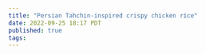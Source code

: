 ```yaml
---
title: "Persian Tahchin-inspired crispy chicken rice"
date: 2022-09-25 18:17 PDT
published: true
tags:
---
```




<blockquote markdown="1">



</blockquote>
